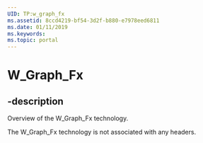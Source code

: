 ```yaml
---
UID: TP:w_graph_fx
ms.assetid: 8ccd4219-bf54-3d2f-b880-e7978eed6811
ms.date: 01/11/2019
ms.keywords: 
ms.topic: portal
---
```


# W_Graph_Fx

## -description

Overview of the W_Graph_Fx technology.

The W_Graph_Fx technology is not associated with any headers.


